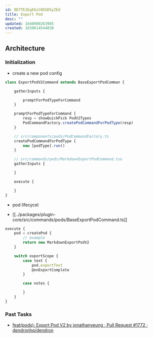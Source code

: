 ```yaml
---
id: DD7TE2EgE6zC0OSD5yZEd
title: Export Pod
desc: ""
updated: 1640900263985
created: 1639614544838
---
```


## Architecture

### Initialization

- create a new pod config

```ts
class ExportPodV2Command extends BaseExportPodComman {

    gatherInputs {

        promptForPodTypeForCommand
    }

    promptForPodTypeForCommand {
        resp = showQuickPick PodV2Types
        PodCommandFactory.createPodCommandForPodType(resp)
    }

    // src/components/pods/PodCommandFactory.ts
    createPodCommandForPodType {
        new [podType].run()
    }

    // src/commands/pods/MarkdownExportPodCommand.tso
    gatherInputs {

    }

    execute {

    }
}
```

- pod lifecycel

- [[../packages/plugin-core/src/commands/pods/BaseExportPodCommand.ts]]
```ts
execute {
    pod = createPod {
        // example
        return new MarkdownExportPodV2
    }

    switch exportScope {
        case text {
            pod.exportText
            @onExportComplete
        }

        case notes {

        }
    }
}
```

### Past Tasks

- [feat(pods): Export Pod V2 by jonathanyeung · Pull Request #1772 · dendronhq/dendron](https://github.com/dendronhq/dendron/pull/1772/files)
